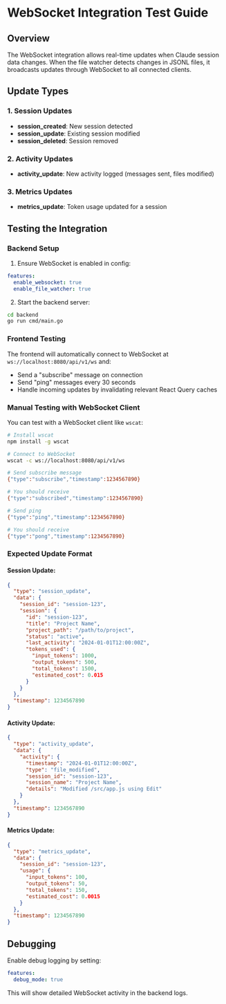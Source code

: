 # WebSocket Integration Test Guide

## Overview
The WebSocket integration allows real-time updates when Claude session data changes. When the file watcher detects changes in JSONL files, it broadcasts updates through WebSocket to all connected clients.

## Update Types

### 1. Session Updates
- **session_created**: New session detected
- **session_update**: Existing session modified
- **session_deleted**: Session removed

### 2. Activity Updates
- **activity_update**: New activity logged (messages sent, files modified)

### 3. Metrics Updates
- **metrics_update**: Token usage updated for a session

## Testing the Integration

### Backend Setup
1. Ensure WebSocket is enabled in config:
```yaml
features:
  enable_websocket: true
  enable_file_watcher: true
```

2. Start the backend server:
```bash
cd backend
go run cmd/main.go
```

### Frontend Testing
The frontend will automatically connect to WebSocket at `ws://localhost:8080/api/v1/ws` and:
- Send a "subscribe" message on connection
- Send "ping" messages every 30 seconds
- Handle incoming updates by invalidating relevant React Query caches

### Manual Testing with WebSocket Client
You can test with a WebSocket client like `wscat`:

```bash
# Install wscat
npm install -g wscat

# Connect to WebSocket
wscat -c ws://localhost:8080/api/v1/ws

# Send subscribe message
{"type":"subscribe","timestamp":1234567890}

# You should receive
{"type":"subscribed","timestamp":1234567890}

# Send ping
{"type":"ping","timestamp":1234567890}

# You should receive
{"type":"pong","timestamp":1234567890}
```

### Expected Update Format

#### Session Update:
```json
{
  "type": "session_update",
  "data": {
    "session_id": "session-123",
    "session": {
      "id": "session-123",
      "title": "Project Name",
      "project_path": "/path/to/project",
      "status": "active",
      "last_activity": "2024-01-01T12:00:00Z",
      "tokens_used": {
        "input_tokens": 1000,
        "output_tokens": 500,
        "total_tokens": 1500,
        "estimated_cost": 0.015
      }
    }
  },
  "timestamp": 1234567890
}
```

#### Activity Update:
```json
{
  "type": "activity_update",
  "data": {
    "activity": {
      "timestamp": "2024-01-01T12:00:00Z",
      "type": "file_modified",
      "session_id": "session-123",
      "session_name": "Project Name",
      "details": "Modified /src/app.js using Edit"
    }
  },
  "timestamp": 1234567890
}
```

#### Metrics Update:
```json
{
  "type": "metrics_update",
  "data": {
    "session_id": "session-123",
    "usage": {
      "input_tokens": 100,
      "output_tokens": 50,
      "total_tokens": 150,
      "estimated_cost": 0.0015
    }
  },
  "timestamp": 1234567890
}
```

## Debugging

Enable debug logging by setting:
```yaml
features:
  debug_mode: true
```

This will show detailed WebSocket activity in the backend logs.